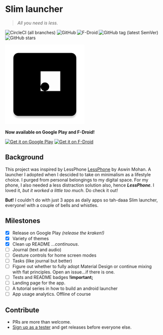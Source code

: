 # Slim launcher
> _All you need is less._

![CircleCI (all branches)](https://img.shields.io/circleci/project/github/sduduzog/slim-launcher.svg?style=plastic)
![GitHub](https://img.shields.io/github/license/sduduzog/slim-launcher.svg?style=plastic)
![F-Droid](https://img.shields.io/f-droid/v/com.sduduzog.slimlauncher.svg?style=plastic)
![GitHub tag (latest SemVer)](https://img.shields.io/github/tag/sduduzog/slim-launcher.svg?style=plastic)
![GitHub stars](https://img.shields.io/github/stars/sduduzog/slim-launcher.svg?style=social)

![Slim Launcher Logo](docs/assets/ic_launcher-web.png)

**Now available on Google Play and F-Droid!**

[<img src="https://play.google.com/intl/en_us/badges/images/generic/en-play-badge.png"
     alt="Get it on Google Play"
     height="80">](https://play.google.com/store/apps/details?id=com.sduduzog.slimlauncher)
[<img src="https://f-droid.org/badge/get-it-on.png"
     alt="Get it on F-Droid"
     height="80">](https://f-droid.org/packages/com.sduduzog.slimlauncher/)

## Background

This project was inspired by LessPhone [LessPhone](https://play.google.com/store/apps/details?id=me.aswinmohan.nophone) by Aswin Mohan. A launcher I adopted when I descided to take on minimalism as a lifestyle choice. I purged from personal belongings to my digital space. For my phone, I also needed a less distraction solution also, hence **_LessPhone_**. I loved it, _but it worked a little too much_. Do check it out!

**But!** I couldn't do with just 3 apps as daily apps so tah-daaa Slim launcher, everyone! with a couple of bells and whistles.

## Milestones

- [x] Release on Google Play _(release the kraken!)_
- [x] Variety of themes
- [x] Clean up README _...continuous_.
- [ ] Journal (text and audio)
- [ ] Gesture controls for home screen modes
- [ ] Tasks (like journal but better)
- [ ] Figure out whether to fully adopt Material Design or continue mixing with flat principles. Open an issue...if there is one.
- [ ] Tests and README badges **!important;**
- [ ] Landing page for the app.
- [ ] A tutorial series in how to build an android launcher
- [ ] App usage analytics. Offline of course

## Contribute

- PRs are more than welcome.
- [Sign up as a tester](https://play.google.com/apps/testing/com.sduduzog.slimlauncher) and get releases before everyone else.
